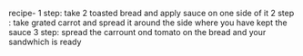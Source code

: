 recipe-
    1 step: take 2 toasted bread and apply sauce on one side of it
    2 step : take grated carrot and spread it around the side where you have kept the sauce
    3 step:  spread the carrount ond tomato on the bread and your sandwhich is ready